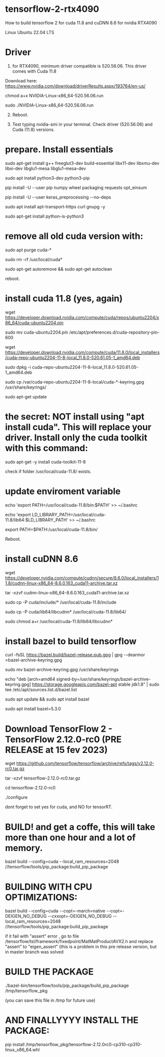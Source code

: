 # tensorflow-2-rtx4090

How to build tensorflow 2 for cuda 11.8 and cuDNN 8.6 for nvidia RTX4090

Linux Ubuntu 22.04 LTS


# Driver
1) for RTX4090, minimum driver compatible is 520.56.06. This driver comes with Cuda 11.8

Download here: https://www.nvidia.com/download/driverResults.aspx/193764/en-us/

chmod a+x NVIDIA-Linux-x86_64-520.56.06.run

sudo ./NVIDIA-Linux-x86_64-520.56.06.run

2) Reboot.

3) Test typing nvidia-smi in your terminal. Check driver  (520.56.06) and Cuda  (11.8) versions.

# prepare. Install essentials 

sudo apt-get install g++ freeglut3-dev build-essential libx11-dev libxmu-dev libxi-dev libglu1-mesa libglu1-mesa-dev

sudo apt install python3-dev python3-pip

pip install -U --user pip numpy wheel packaging requests opt_einsum

pip install -U --user keras_preprocessing --no-deps

sudo apt install apt-transport-https curl gnupg -y

sudo apt-get install python-is-python3


# remove all old cuda version with:

sudo apt purge cuda-*

sudo rm -rf /usr/local/cuda*

sudo apt-get autoremove && sudo apt-get autoclean


reboot.

# install cuda 11.8 (yes, again)

wget https://developer.download.nvidia.com/compute/cuda/repos/ubuntu2204/x86_64/cuda-ubuntu2204.pin

sudo mv cuda-ubuntu2204.pin /etc/apt/preferences.d/cuda-repository-pin-600

wget https://developer.download.nvidia.com/compute/cuda/11.8.0/local_installers/cuda-repo-ubuntu2204-11-8-local_11.8.0-520.61.05-1_amd64.deb

sudo dpkg -i cuda-repo-ubuntu2204-11-8-local_11.8.0-520.61.05-1_amd64.deb

sudo cp /var/cuda-repo-ubuntu2204-11-8-local/cuda-*-keyring.gpg /usr/share/keyrings/

sudo apt-get update


# the secret: NOT install using "apt install cuda". This will replace your driver. Install only the cuda toolkit with this command:

sudo apt-get -y install cuda-toolkit-11-8


check if folder /usr/local/cuda-11.8/ exists.

# update enviroment variable

echo 'export PATH=/usr/local/cuda-11.8/bin:$PATH' >>  ~/.bashrc

echo 'export LD_LIBRARY_PATH=/usr/local/cuda-11.8/lib64:$LD_LIBRARY_PATH' >> ~/.bashrc

export PATH=$PATH:/usr/local/cuda-11.8/bin/

Reboot.

# install cuDNN 8.6

wget https://developer.nvidia.com/compute/cudnn/secure/8.6.0/local_installers/11.8/cudnn-linux-x86_64-8.6.0.163_cuda11-archive.tar.xz

tar -xzvf cudnn-linux-x86_64-8.6.0.163_cuda11-archive.tar.xz

sudo cp -P cuda/include/* /usr/local/cuda-11.8/include

sudo cp -P cuda/lib64/libcudnn* /usr/local/cuda-11.8/lib64/

sudo chmod a+r /usr/local/cuda-11.8/lib64/libcudnn*

# install bazel to build tensorflow

curl -fsSL https://bazel.build/bazel-release.pub.gpg | gpg --dearmor >bazel-archive-keyring.gpg

sudo mv bazel-archive-keyring.gpg /usr/share/keyrings

echo "deb [arch=amd64 signed-by=/usr/share/keyrings/bazel-archive-keyring.gpg] https://storage.googleapis.com/bazel-apt stable jdk1.8" | sudo tee /etc/apt/sources.list.d/bazel.list

sudo apt update && sudo apt install bazel

sudo apt install bazel=5.3.0

# Download TensorFlow 2 - TensorFlow 2.12.0-rc0 (PRE RELEASE at 15 fev 2023)

wget https://github.com/tensorflow/tensorflow/archive/refs/tags/v2.12.0-rc0.tar.gz

tar -xzvf tensorflow-2.12.0-rc0.tar.gz

cd tensorflow-2.12.0-rc0

./configure

dont forget to set yes for cuda, and NO for tensorRT.

# BUILD! and get a coffe, this will take more than one hour and a lot of memory.

bazel build --config=cuda --local_ram_resources=2048  //tensorflow/tools/pip_package:build_pip_package


# BUILDING WITH CPU OPTIMIZATIONS:

bazel build --config=cuda --copt=-march=native --copt=-DEIGEN_NO_DEBUG --cxxopt=-DEIGEN_NO_DEBUG --local_ram_resources=2048  //tensorflow/tools/pip_package:build_pip_package

if it fail with "assert" error , go to file /tensorflow/tsl/framework/fixedpoint/MatMatProductAVX2.h and replace "assert" to "eigen_assert" (this is a problem in this pre release version, but in master branch was solved

# BUILD THE PACKAGE

./bazel-bin/tensorflow/tools/pip_package/build_pip_package /tmp/tensorflow_pkg

 (you can save this file in /tmp for future use)
 
 # AND FINALLYYYY INSTALL THE PACKAGE:
 
 pip install /tmp/tensorflow_pkg/tensorflow-2.12.0rc0-cp310-cp310-linux_x86_64.whl



